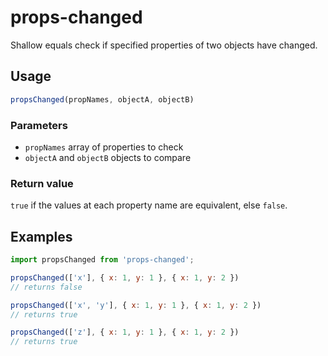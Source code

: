 # props-changed

Shallow equals check if specified properties of two objects have changed.

## Usage

```js
propsChanged(propNames, objectA, objectB)
```

### Parameters

- `propNames` array of properties to check
- `objectA` and `objectB` objects to compare

### Return value

`true` if the values at each property name are equivalent, else `false`.

## Examples

```js
import propsChanged from 'props-changed';

propsChanged(['x'], { x: 1, y: 1 }, { x: 1, y: 2 })
// returns false

propsChanged(['x', 'y'], { x: 1, y: 1 }, { x: 1, y: 2 })
// returns true

propsChanged(['z'], { x: 1, y: 1 }, { x: 1, y: 2 })
// returns true
```
